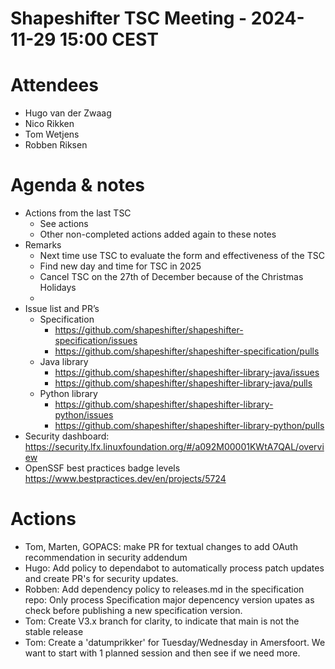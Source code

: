 # Shapeshifter TSC Meeting - 2024-11-29 15:00 CEST

# Attendees
- Hugo van der Zwaag
- Nico Rikken
- Tom Wetjens
- Robben Riksen

# Agenda & notes
- Actions from the last TSC
  - See actions
  - Other non-completed actions added again to these notes
- Remarks
  - Next time use TSC to evaluate the form and effectiveness of the TSC
  - Find new day and time for TSC in 2025
  - Cancel TSC on the 27th of December because of the Christmas Holidays
  - 
- Issue list and PR’s
  - Specification
      - https://github.com/shapeshifter/shapeshifter-specification/issues
      - https://github.com/shapeshifter/shapeshifter-specification/pulls
  - Java library
      - https://github.com/shapeshifter/shapeshifter-library-java/issues
      - https://github.com/shapeshifter/shapeshifter-library-java/pulls
  - Python library
      - https://github.com/shapeshifter/shapeshifter-library-python/issues
      - https://github.com/shapeshifter/shapeshifter-library-python/pulls
- Security dashboard: https://security.lfx.linuxfoundation.org/#/a092M00001KWtA7QAL/overview
- OpenSSF best practices badge levels https://www.bestpractices.dev/en/projects/5724

# Actions
- Tom, Marten, GOPACS: make PR for textual changes to add OAuth recommendation in security addendum
- Hugo: Add policy to dependabot to automatically process patch updates and create PR's for security updates.
- Robben: Add dependency policy to releases.md in the specification repo: Only process Specification major depencency version upates as check before publishing a new specification version.
- Tom: Create V3.x branch for clarity, to indicate that main is not the stable release
- Tom: Create a 'datumprikker' for Tuesday/Wednesday in Amersfoort. We want to start with 1 planned session and then see if we need more.
